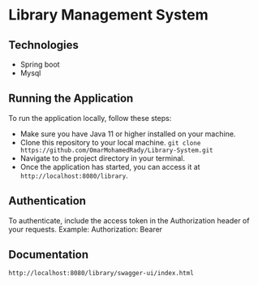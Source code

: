# Library Management System

## Technologies

- Spring boot
- Mysql

## Running the Application

To run the application locally, follow these steps:

- Make sure you have Java 11 or higher installed on your machine.
- Clone this repository to your local machine. `git clone https://github.com/OmarMohamedRady/Library-System.git`
- Navigate to the project directory in your terminal.
- Once the application has started, you can access it at `http://localhost:8080/library`.

## Authentication

To authenticate, include the access token in the Authorization header of your requests.
Example:
Authorization: Bearer <access-token>

## Documentation

`http://localhost:8080/library/swagger-ui/index.html`
